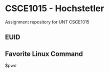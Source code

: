 # CSCE1015 - Hochstetler
Assignment repository for UNT CSCE1015
## EUID

## Favorite Linux Command
$pwd
